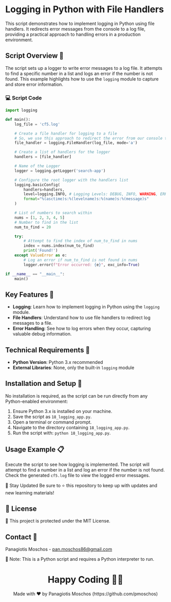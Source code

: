 # Logging in Python with File Handlers

This script demonstrates how to implement logging in Python using file handlers. It redirects error messages from the console to a log file, providing a practical approach to handling errors in a production environment.

## Script Overview 📘

The script sets up a logger to write error messages to a log file. It attempts to find a specific number in a list and logs an error if the number is not found. This example highlights how to use the `logging` module to capture and store error information.

### :computer: Script Code

```python
import logging

def main():
    log_file = 'cf5.log'

    # Create a file handler for logging to a file
    # So, we use this approach to redirect the error from our console to the logging file.
    file_handler = logging.FileHandler(log_file, mode='a')

    # Create a list of handlers for the logger
    handlers = [file_handler]

    # Name of the Logger
    logger = logging.getLogger('search-app')

    # Configure the root logger with the handlers list
    logging.basicConfig(
        handlers=handlers, 
        level=logging.INFO, # Logging Levels: DEBUG, INFO, WARNING, ERROR, CRITICAL
        format="%(asctime)s:%(levelname)s:%(name)s:%(message)s"
    )

    # List of numbers to search within
    nums = [1, 2, 3, 4, 5]
    # Number to find in the list
    num_to_find = 20

    try:
        # Attempt to find the index of num_to_find in nums
        index = nums.index(num_to_find)
        print('Found!')
    except ValueError as e:
        # Log an error if num_to_find is not found in nums
        logger.error(f"Error occurred: {e}", exc_info=True)

if __name__ == "__main__":
    main()
```

## Key Features 🌟
- **Logging**: Learn how to implement logging in Python using the `logging` module.
- **File Handlers**: Understand how to use file handlers to redirect log messages to a file.
- **Error Handling**: See how to log errors when they occur, capturing valuable debug information.

## Technical Requirements 🔧
- **Python Version**: Python 3.x recommended
- **External Libraries**: None, only the built-in `logging` module

## Installation and Setup 🚀
No installation is required, as the script can be run directly from any Python-enabled environment:

1. Ensure Python 3.x is installed on your machine.
2. Save the script as `18_logging_app.py`.
3. Open a terminal or command prompt.
4. Navigate to the directory containing `18_logging_app.py`.
5. Run the script with: `python 18_logging_app.py`.

## Usage Example 📋
Execute the script to see how logging is implemented. The script will attempt to find a number in a list and log an error if the number is not found. Check the generated `cf5.log` file to view the logged error messages.

📢 Stay Updated
Be sure to ⭐ this repository to keep up with updates and new learning materials!

## 📄 License
🔐 This project is protected under the MIT License.

## Contact 📧
Panagiotis Moschos - pan.moschos86@gmail.com

🔗 Note: This is a Python script and requires a Python interpreter to run.

<h1 align="center">Happy Coding 👨‍💻</h1>
<p align="center">
  Made with ❤️ by Panagiotis Moschos (https://github.com/pmoschos)
</p>
